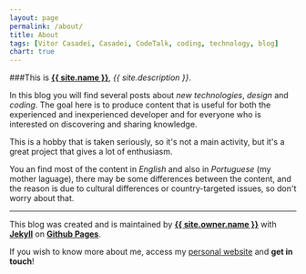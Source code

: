 ```yaml
---
layout: page
permalink: /about/
title: About
tags: [Vitor Casadei, Casadei, CodeTalk, coding, technology, blog]
chart: true
---
```


###This is <a href="{{ site.url }}/" title="{{ site.title }}">**{{ site.name }}**</a>, *{{ site.description }}*.

In this blog you will find several posts about *new technologies*, *design* and *coding*. The goal here is to produce content that is useful for both the experienced and inexperienced developer and for everyone who is interested on discovering and sharing knowledge.

This is a hobby that is taken seriously, so it's not a main activity, but it's a great project that gives a lot of enthusiasm.

You an find most of the content in *English* and also in *Portuguese* (my mother laguage), there may be some differences between the content, and the reason is due to cultural differences or country-targeted issues, so don't worry about that.

<hr>

This blog was created and is maintained by **<a href="http://{{ site.owner.site }}" title="{{ site.owner.name }}">{{ site.owner.name }}</a>** with **<a href="http://jekyllrb.com/" title="Jekyll">Jekyll</a>** on **<a href="https://pages.github.com/" title="Github Pages">Github Pages</a>**.

If you wish to know more about me, access my <a href="http://{{ site.owner.site }}" title="{{ site.owner.name }}">personal website</a> and **get in touch**!
